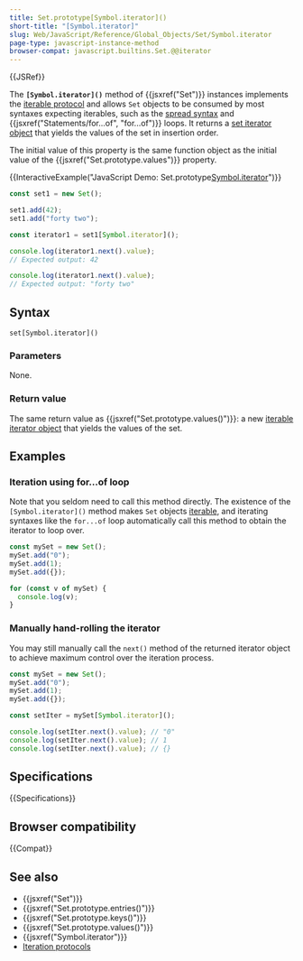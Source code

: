 ```yaml
---
title: Set.prototype[Symbol.iterator]()
short-title: "[Symbol.iterator]"
slug: Web/JavaScript/Reference/Global_Objects/Set/Symbol.iterator
page-type: javascript-instance-method
browser-compat: javascript.builtins.Set.@@iterator
---
```


{{JSRef}}

The **`[Symbol.iterator]()`** method of {{jsxref("Set")}} instances implements the [iterable protocol](/en-US/docs/Web/JavaScript/Reference/Iteration_protocols) and allows `Set` objects to be consumed by most syntaxes expecting iterables, such as the [spread syntax](/en-US/docs/Web/JavaScript/Reference/Operators/Spread_syntax) and {{jsxref("Statements/for...of", "for...of")}} loops. It returns a [set iterator object](/en-US/docs/Web/JavaScript/Reference/Global_Objects/Iterator) that yields the values of the set in insertion order.

The initial value of this property is the same function object as the initial value of the {{jsxref("Set.prototype.values")}} property.

{{InteractiveExample("JavaScript Demo: Set.prototype[Symbol.iterator]()")}}

```js interactive-example
const set1 = new Set();

set1.add(42);
set1.add("forty two");

const iterator1 = set1[Symbol.iterator]();

console.log(iterator1.next().value);
// Expected output: 42

console.log(iterator1.next().value);
// Expected output: "forty two"
```

## Syntax

```js-nolint
set[Symbol.iterator]()
```

### Parameters

None.

### Return value

The same return value as {{jsxref("Set.prototype.values()")}}: a new [iterable iterator object](/en-US/docs/Web/JavaScript/Reference/Global_Objects/Iterator) that yields the values of the set.

## Examples

### Iteration using for...of loop

Note that you seldom need to call this method directly. The existence of the `[Symbol.iterator]()` method makes `Set` objects [iterable](/en-US/docs/Web/JavaScript/Reference/Iteration_protocols#the_iterable_protocol), and iterating syntaxes like the `for...of` loop automatically call this method to obtain the iterator to loop over.

```js
const mySet = new Set();
mySet.add("0");
mySet.add(1);
mySet.add({});

for (const v of mySet) {
  console.log(v);
}
```

### Manually hand-rolling the iterator

You may still manually call the `next()` method of the returned iterator object to achieve maximum control over the iteration process.

```js
const mySet = new Set();
mySet.add("0");
mySet.add(1);
mySet.add({});

const setIter = mySet[Symbol.iterator]();

console.log(setIter.next().value); // "0"
console.log(setIter.next().value); // 1
console.log(setIter.next().value); // {}
```

## Specifications

{{Specifications}}

## Browser compatibility

{{Compat}}

## See also

- {{jsxref("Set")}}
- {{jsxref("Set.prototype.entries()")}}
- {{jsxref("Set.prototype.keys()")}}
- {{jsxref("Set.prototype.values()")}}
- {{jsxref("Symbol.iterator")}}
- [Iteration protocols](/en-US/docs/Web/JavaScript/Reference/Iteration_protocols)
